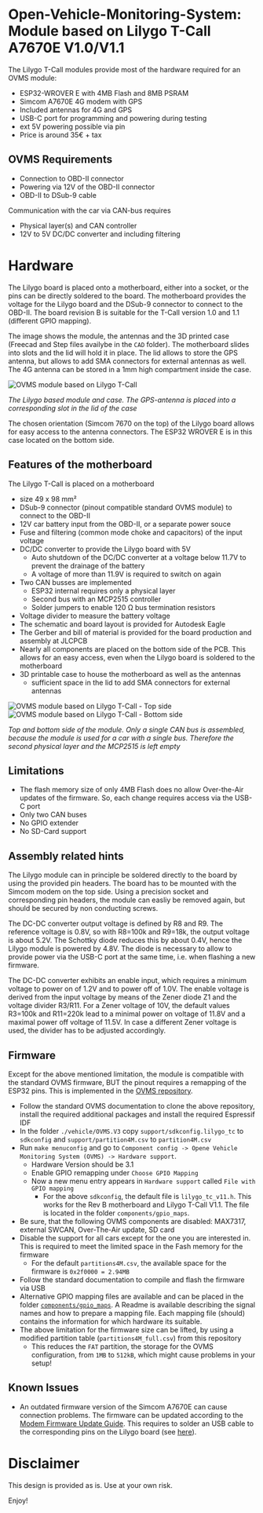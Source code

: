 Open-Vehicle-Monitoring-System: Module based on Lilygo T-Call A7670E V1.0/V1.1
==============================================================================
The Lilygo T-Call modules provide most of the hardware required for an OVMS module:
- ESP32-WROVER E with 4MB Flash and 8MB PSRAM
- Simcom A7670E 4G modem with GPS 
- Included antennas for 4G and GPS
- USB-C port for programming and powering during testing
- ext 5V powering possible via pin
- Price is around 35€ + tax

OVMS Requirements
----------------- 
- Connection to OBD-II connector
- Powering via 12V of the OBD-II connector
- OBD-II to DSub-9 cable 

Communication with the car via CAN-bus requires
- Physical layer(s) and CAN controller
- 12V to 5V DC/DC converter and including filtering

Hardware
========
The Lilygo board is placed onto a motherboard, either into a socket, or the pins can be directly soldered to the board. The motherboard provides the voltage for the Lilygo board and the DSub-9 connector to connect to the OBD-II.
The board revision B is suitable for the T-Call version 1.0 and 1.1 (different GPIO mapping).

The image shows the module, the antennas and the 3D printed case (Freecad and Step files availybe in the `CAD` folder). The motherboard slides into slots and the lid will hold it in place.
The lid allows to store the GPS antenna, but allows to add SMA connectors for external antennas as well. The 4G antenna can be stored in a 1mm high compartment inside the case.

![OVMS module based on Lilygo T-Call](/images/ovms-liulygo-module_w_case_500px.jpg)

*The Lilygo based module and case. The GPS-antenna is placed into a corresponding slot in the lid of the case*

The chosen orientation (Simcom 7670 on the top) of the Lilygo board allows for easy access to the antenna connectors. The ESP32 WROVER E is in this case located on the bottom side.  

Features of the motherboard
---------------------------
The Lilygo T-Call is placed on a motherboard 
- size 49 x 98 mm²
- DSub-9 connector (pinout compatible standard OVMS module) to connect to the OBD-II
- 12V car battery input from the OBD-II, or a separate power souce 
- Fuse and filtering (common mode choke and capacitors) of the input voltage 
- DC/DC converter to provide the Lilygo board with 5V
    - Auto shutdown of the DC/DC converter at a voltage below 11.7V to prevent the drainage of the battery
    - A voltage of more than 11.9V is required to switch on again
- Two CAN busses are implemented
    - ESP32 internal requires only a physical layer
    - Second bus with an MCP2515 controller
    - Solder jumpers to enable 120 &Omega; bus termination resistors 
- Voltage divider to measure the battery voltage
- The schematic and board layout is provided for Autodesk Eagle
- The Gerber and bill of material is provided for the board production and assembly at JLCPCB 
- Nearly all components are placed on the bottom side of the PCB. This allows for an easy access, even when the Lilygo board is soldered to the motherboard
- 3D printable case to house the motherboard as well as the antennas
    - sufficient space in the lid to add SMA connectors for external antennas

![OVMS module based on Lilygo T-Call - Top side](/images/ovms-lilygo-module_top_500px.jpg)
![OVMS module based on Lilygo T-Call - Bottom side](/images/ovms-lilygo-module_bottom_500px.jpg)

*Top and bottom side of the module. Only a single CAN bus is assembled, because the module is used for a car with a single bus. Therefore the second physical layer and the MCP2515 is left empty*

Limitations
-----------
- The flash memory size of only 4MB Flash does no allow Over-the-Air updates of the firmware. So, each change requires access via the USB-C port 
- Only two CAN buses
- No GPIO extender
- No SD-Card support

Assembly related hints
----------------------
The Lilygo module can in principle be soldered directly to the board by using the provided pin headers. The board has to be mounted with the Simcom modem on the top side.
Using a precision socket and corresponding pin headers, the module can easliy be removed again, but should be secured by non conducting screws.
 
The DC-DC converter output voltage is defined by R8 and R9. The reference voltage is 0.8V, so with R8=100k and R9=18k, the output voltage is about 5.2V.
The Schottky diode reduces this by about 0.4V, hence the Lilygo module is powered by 4.8V. The diode is necessary to allow to provide power via the USB-C 
port at the same time, i.e. when flashing a new firmware. 

The DC-DC converter exhibits an enable input, which requires a minimum voltage to power on of 1.2V and to power off of 1.0V. The enable voltage is derived from the 
input voltage by means of the Zener diode Z1 and the voltage divider R3/R11. For a Zener voltage of 10V, the default values R3=100k and R11=220k lead to 
a minimal power on voltage of 11.8V and a maximal power off voltage of 11.5V. In case a different Zener voltage is used, the divider has to be adjusted accordingly. 
 

Firmware
--------
Except for the above mentioned limitation, the module is compatible with the standard OVMS firmware, BUT the pinout requires a remapping of the ESP32 pins.
This is implemented in the [OVMS repository](https://github.com/openvehicles/Open-Vehicle-Monitoring-System-3). 
- Follow the standard OVMS documentation to clone the above repository, install the required additional packages and install the required Espressif IDF
- In the folder `./vehicle/OVMS.V3` copy `support/sdkconfig.lilygo_tc` to `sdkconfig` and `support/partition4M.csv` to `partition4M.csv`
- Run `make menuconfig` and go to `Component config -> Opene Vehicle Monitoring System (OVMS) -> Hardware support`.
  - Hardware Version should be 3.1
  - Enable GPIO remapping under `Choose GPIO Mapping`
  - Now a new menu entry appears in `Hardware support` called `File with GPIO mapping`
	- For the above `sdkconfig`, the default file is `lilygo_tc_v11.h`. This works for the Rev B motherboard and Lilygo T-Call V1.1. The file is located in the folder `components/gpio_maps`.
- Be sure, that the following OVMS components are disabled: MAX7317, external SWCAN, Over-The-Air update, SD card
- Disable the support for all cars except for the one you are interested in. This is required to meet the limited space in the Fash memory for the firmware
  - For the default `partitions4M.csv`, the available space for the firmware is `0x2f0000 = 2.94MB`
- Follow the standard documentation to compile and flash the firmware via USB
- Alternative GPIO mapping files are available and can be placed in the folder [`components/gpio_maps`](https://github.com/openvehicles/Open-Vehicle-Monitoring-System-3/tree/master/vehicle/OVMS.V3/components/gpio_maps). 
  A Readme is available describing the signal names and how to prepare a mapping file. Each mapping file (should) contains the information for which hardware its suitable.
- The above limitation for the firmware size can be lifted, by using a modified partition table (`partitions4M_full.csv`) from this repository
  - This reduces the `FAT` partition, the storage for the OVMS configuration, from `1MB` to `512kB`, which might cause problems in your setup!
  

Known Issues
------------
- An outdated firmware version of the Simcom A7670E can cause connection problems. The firmware can be updated according to the
[Modem Firmware Update Guide](https://github.com/Xinyuan-LilyGO/LilyGO-T-A76XX/blob/main/docs/update_fw.md). 
This requires to solder an USB cable to the corresponding pins on the Lilygo board (see [here](https://github.com/Xinyuan-LilyGO/LilyGO-T-A76XX/issues/180)).

Disclaimer
==========
This design is provided as is. Use at your own risk.

Enjoy!